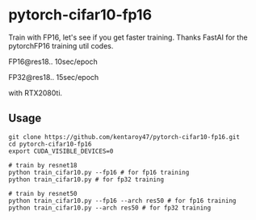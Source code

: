 # pytorch-cifar10-fp16
Train with FP16, let's see if you get faster training.
Thanks FastAI for the pytorchFP16 training util codes.

FP16@res18.. 10sec/epoch

FP32@res18.. 15sec/epoch

with RTX2080ti.

## Usage

```
git clone https://github.com/kentaroy47/pytorch-cifar10-fp16.git
cd pytorch-cifar10-fp16
export CUDA_VISIBLE_DEVICES=0

# train by resnet18
python train_cifar10.py --fp16 # for fp16 training
python train_cifar10.py # for fp32 training

# train by resnet50
python train_cifar10.py --fp16 --arch res50 # for fp16 training
python train_cifar10.py --arch res50 # for fp32 training

```

